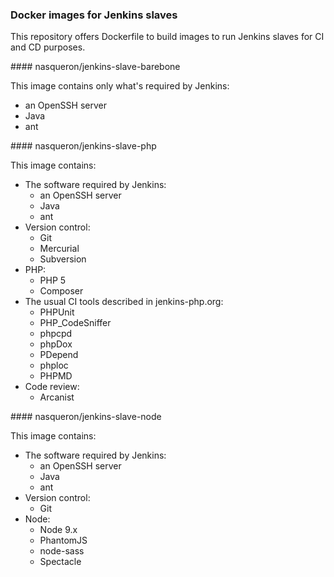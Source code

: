 ### Docker images for Jenkins slaves

This repository offers Dockerfile to build images to run Jenkins slaves
for CI and CD purposes.

#### nasqueron/jenkins-slave-barebone

This image contains only what's required by Jenkins:

* an OpenSSH server
* Java
* ant

#### nasqueron/jenkins-slave-php

This image contains:

* The software required by Jenkins:
  * an OpenSSH server
  * Java
  * ant
* Version control:
  * Git
  * Mercurial
  * Subversion
* PHP:
  * PHP 5
  * Composer
* The usual CI tools described in jenkins-php.org:
  * PHPUnit
  * PHP_CodeSniffer
  * phpcpd
  * phpDox
  * PDepend
  * phploc
  * PHPMD
* Code review:
  * Arcanist

#### nasqueron/jenkins-slave-node

This image contains:

* The software required by Jenkins:
  * an OpenSSH server
  * Java
  * ant
* Version control:
  * Git
* Node:
  * Node 9.x
  * PhantomJS
  * node-sass
  * Spectacle
